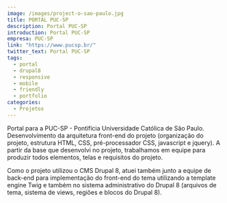```yaml
---
image: /images/project-o-sao-paulo.jpg
title: PORTAL PUC-SP
description: Portal PUC-SP
introduction: Portal PUC-SP
empresa: PUC-SP
link: "https://www.pucsp.br/"
twitter_text: Portal PUC-SP
tags:
  - portal
  - drupal8
  - responsive
  - mobile
  - friendly
  - portfolio
categories:
  - Projetos
---
```


Portal para a PUC-SP - Pontifícia Universidade Católica de São Paulo.
Desenvolvimento da arquitetura front-end do projeto (organização do projeto, estrutura HTML, CSS, pré-processador CSS, javascript e jquery).
A partir da base que desenvolvi no projeto, trabalhamos em equipe para produzir todos elementos, telas e requisitos do projeto.

Como o projeto utilizou o CMS Drupal 8, atuei também junto a equipe de back-end para implementação do front-end do tema utilizando a template engine Twig e também no sistema administrativo do Drupal 8 (arquivos de tema, sistema de views, regiões e blocos do Drupal 8).
